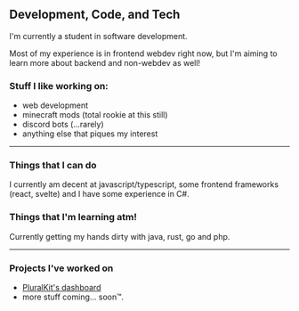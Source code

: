 
## Development, Code, and Tech

I'm currently a student in software development.

Most of my experience is in frontend webdev right now, but I'm aiming to learn more about backend and non-webdev as well!

### Stuff I like working on:
- web development
- minecraft mods (total rookie at this still)
- discord bots (...rarely)
- anything else that piques my interest
***
### Things that I can do
I currently am decent at javascript/typescript, some frontend frameworks (react, svelte) and I have some experience in C#.

### Things that I'm learning atm!
Currently getting my hands dirty with java, rust, go and php.
***
### Projects I've worked on
- [PluralKit's dashboard](https://dash.pluralkit.me)
- more stuff coming... soon™️.